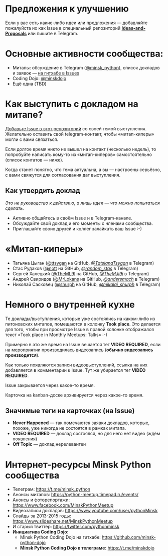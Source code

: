 
# Предложения к улучшению
Если у вас есть какие-либо идеи или предложения — добавляйте пожалуйста их как Issue в специальный репозиторий **[Ideas-and-Proposals](https://github.com/minskpython/ideas-and-proposals/issues)** или пишите в Telegram.


# Основные активности сообщества:
- Митапы: обсуждение в Telegram ([@minsk_python](https://t.me/minsk_python)), список докладов и заявок — [на гитхабе в Issues](https://github.com/minskpython/minskpython.github.io/issues)
- Coding Dojo: [@minskdojo](https://t.me/minskdojo)
- Ещё одна (TBD)


# Как выступить с докладом на митапе?
[Добавьте Issue в этот репозиторий](https://github.com/minskpython/minskpython.github.io/issues) со своей темой выступления. Желательно оставить свой telegram-контакт, чтобы «митап-киперы» могли с вами связаться.

Если долгое время никто не вышел на контакт (несколько недель), то попробуйте написать кому-то из «митап-киперов» самостоятельно (список контатов — ниже).

Когда станет понятно, что тема актуальна, а вы — настроены серьёзно, с вами свяжутся для согласования дат выступления.


## Как утвердить доклад
_Это не руководство к действию, а лишь идеи — что можно попытаться сделать._

- Активно общайтесь в своём Issue и в Telegram-канале.
- Обсуждайте свой доклад и его моменты с членами сообщества.
- Приглашайте своих друзей и коллег залайкать ваш Issue :-)


# «Митап-киперы»
- Татьяна Цыган ([@ttsygan](https://github.com/ttsygan) на GitHub, [*@TatsianaTsygan*](https://t.me/TatsianaTsygan) в Telegram)
- Стас Рудаков ([@nott](https://github.com/nott) на GitHub, [*@random_stas*](https://t.me/random_stas) в Telegram)
- Сергей Халецкий ([@TheML9I](https://github.com/TheML9I) на GitHub, [*@TheMJi9i*](https://t.me/TheMJi9i) в Telegram)
- Андрей Свиридов ([@MrLokans](https://github.com/MrLokans) на GitHub, [*@andersmach*](https://t.me/andersmach) в Telegram)
- Николай Сасковец ([@shurph](https://github.com/shurph) на GitHub, [*@mikalai_shurph*](https://t.me/mikalai_shurph) в Telegram)


# Немного о внутренней кухне
Те доклады/выступления, которые уже состоялись на каком-либо из питоновских митапов, помещаются в колонку **Took place**.
Это делается для того, чтобы при просмотре Issue в правой колонке отображался текст «Took place in Monthly Meetups: Talks» :-)

Примерно в это же время на Issue вешается тег **VIDEO REQUIRED**, если на мероприятии производилась видеозапись (**обычно видеозапись производится**).

Как только появляются записи видеовыступлений, ссылка на них добавляется в комментарии к Issue. Тут же убирается тег **VIDEO REQUIRED**.

Issue закрывается через какое-то время.

Карточка на kanban-доске архивируется через какое-то время.


## Значимые теги на карточках (на Issue)
- **Never Happened** — так помечаются заявки докладов, которые, похоже, уже никогда не состоятся в рамках митапа.
- **VIDEO REQUIRED** — доклад состоялся, но для него нет видео (ждём появления)
- **Off Topic** — доклад нерелевантен


# Интернет-ресурсы Minsk Python сообщества
- Телеграм: https://t.me/minsk_python
- Анонсы митапов: https://python-meetup.timepad.ru/events/
- Анонсы и фоторепортажи: https://www.facebook.com/MinskPythonMeetup
- Видеозаписи докладов: https://www.youtube.com/user/pythonMinsk
- Слайды за 2013-2015 годы: https://www.slideshare.net/MinskPythonMeetup
- И старый твиттер: https://twitter.com/pythonminsk
- **Инициатива Coding Dojo:**
  - Minsk Python Coding Dojo на гитхабе: https://github.com/minsk-python-dojo
  - **Minsk Python Coding Dojo в телеграме:** https://t.me/minskdojo

